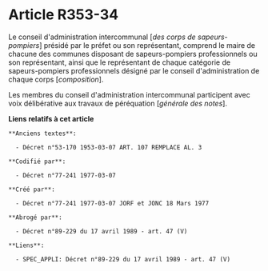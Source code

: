 # Article R353-34

Le conseil d'administration intercommunal [*des corps de sapeurs-pompiers*] présidé par le préfet ou son représentant,
comprend le maire de chacune des communes disposant de sapeurs-pompiers professionnels ou son représentant, ainsi que le
représentant de chaque catégorie de sapeurs-pompiers professionnels désigné par le conseil d'administration de chaque corps
[*composition*].

Les membres du conseil d'administration intercommunal participent avec voix délibérative aux travaux de péréquation
[*générale des notes*].

**Liens relatifs à cet article**

	**Anciens textes**:

	  - Décret n°53-170 1953-03-07 ART. 107 REMPLACE AL. 3

	**Codifié par**:

	  - Décret n°77-241 1977-03-07

	**Créé par**:

	  - Décret n°77-241 1977-03-07 JORF et JONC 18 Mars 1977

	**Abrogé par**:

	  - Décret n°89-229 du 17 avril 1989 - art. 47 (V)

	**Liens**:

	  - SPEC_APPLI: Décret n°89-229 du 17 avril 1989 - art. 47 (V)
